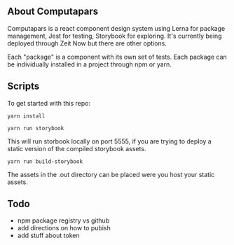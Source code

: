 ## About Computapars
Computapars is a react component design system using Lerna for package management, Jest for testing, Storybook for exploring. It's currently being deployed through Zeit Now but there are other options.

Each "package" is a component with its own set of tests. Each package can be individually installed in a project through npm or yarn.

## Scripts
To get started with this repo:
```
yarn install
```
```
yarn run storybook
```

This will run storbook locally on port 5555, if you are trying to deploy a static version of the compiled storybook assets.

```
yarn run build-storybook
```

The assets in the .out directory can be placed were you host your static assets.


## Todo
- npm package registry vs github
- add directions on how to pubish
- add stuff about token
